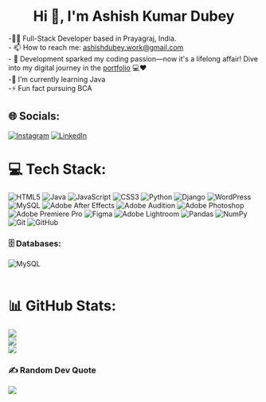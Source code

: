 <h1 align="center">Hi 👋, I'm Ashish Kumar Dubey</h1>




 -👨‍💻 Full-Stack Developer based in Prayagraj, India.<br>- 📫 How to reach me: [ashishdubey.work@gmail.com](ashishdubey.work@gmail.com)<br>- 🚀 Development sparked my coding passion—now it's a lifelong affair! Dive into my digital journey in the [portfolio](https://ashhhdubey.github.io/CodSoft-Portfolio/) 💻❤️<br>-🌱 I’m currently learning Java<br>-⚡ Fun fact pursuing BCA 


## 🌐 Socials:
[![Instagram](https://img.shields.io/badge/Instagram-%23E4405F.svg?logo=Instagram&logoColor=white)](https://instagram.com/ashhdubey) [![LinkedIn](https://img.shields.io/badge/LinkedIn-%230077B5.svg?logo=linkedin&logoColor=white)](https://linkedin.com/in/ashhdubey) 

# 💻 Tech Stack:
![HTML5](https://img.shields.io/badge/html5-%23E34F26.svg?style=for-the-badge&logo=html5&logoColor=white) ![Java](https://img.shields.io/badge/java-%23ED8B00.svg?style=for-the-badge&logo=openjdk&logoColor=white) ![JavaScript](https://img.shields.io/badge/javascript-%23323330.svg?style=for-the-badge&logo=javascript&logoColor=%23F7DF1E) ![CSS3](https://img.shields.io/badge/css3-%231572B6.svg?style=for-the-badge&logo=css3&logoColor=white) ![Python](https://img.shields.io/badge/python-3670A0?style=for-the-badge&logo=python&logoColor=ffdd54) ![Django](https://img.shields.io/badge/django-%23092E20.svg?style=for-the-badge&logo=django&logoColor=white) ![WordPress](https://img.shields.io/badge/WordPress-%23117AC9.svg?style=for-the-badge&logo=WordPress&logoColor=white) ![MySQL](https://img.shields.io/badge/mysql-4479A1.svg?style=for-the-badge&logo=mysql&logoColor=white) ![Adobe After Effects](https://img.shields.io/badge/Adobe%20After%20Effects-9999FF.svg?style=for-the-badge&logo=Adobe%20After%20Effects&logoColor=white) ![Adobe Audition](https://img.shields.io/badge/Adobe%20Audition-9999FF.svg?style=for-the-badge&logo=Adobe%20Audition&logoColor=white) ![Adobe Photoshop](https://img.shields.io/badge/adobe%20photoshop-%2331A8FF.svg?style=for-the-badge&logo=adobe%20photoshop&logoColor=white) ![Adobe Premiere Pro](https://img.shields.io/badge/Adobe%20Premiere%20Pro-9999FF.svg?style=for-the-badge&logo=Adobe%20Premiere%20Pro&logoColor=white) ![Figma](https://img.shields.io/badge/figma-%23F24E1E.svg?style=for-the-badge&logo=figma&logoColor=white) ![Adobe Lightroom](https://img.shields.io/badge/Adobe%20Lightroom-31A8FF.svg?style=for-the-badge&logo=Adobe%20Lightroom&logoColor=white) ![Pandas](https://img.shields.io/badge/pandas-%23150458.svg?style=for-the-badge&logo=pandas&logoColor=white) ![NumPy](https://img.shields.io/badge/numpy-%23013243.svg?style=for-the-badge&logo=numpy&logoColor=white) ![Git](https://img.shields.io/badge/git-%23F05033.svg?style=for-the-badge&logo=git&logoColor=white) ![GitHub](https://img.shields.io/badge/github-%23121011.svg?style=for-the-badge&logo=github&logoColor=white)

<h3 align="left">🗄️ Databases:</h3>
<div align="left"> 
  <img alt="MySQL" src="https://img.shields.io/badge/mysql-%2300f.svg?style=for-the-badge&logo=mysql&logoColor=white"/>
</div><br/>

# 📊 GitHub Stats:
![](https://github-readme-stats.vercel.app/api?username=ashhhdubey&theme=dark&hide_border=false&include_all_commits=false&count_private=false)<br/>
![](https://github-readme-streak-stats.herokuapp.com/?user=ashhhdubey&theme=dark&hide_border=false)<br/>
![](https://github-readme-stats.vercel.app/api/top-langs/?username=ashhhdubey&theme=dark&hide_border=false&include_all_commits=false&count_private=false&layout=compact)

### ✍️ Random Dev Quote
![](https://quotes-github-readme.vercel.app/api?type=horizontal&theme=radical)


